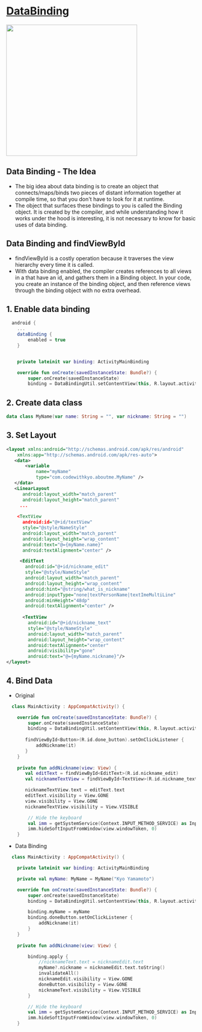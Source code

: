 # [DataBinding](https://classroom.udacity.com/courses/ud9012/lessons/4f6d781c-3803-4cb9-b08b-8b5bcc318d1c/concepts/a39e5191-f206-43a4-b293-3f1d6f6a6549)

<img width="348" src="https://github.com/YamamotoDesu/DataBindingUsage/blob/master/app/src/main/java/com/codewithkyo/aboutme/gif/InputNickname.gif"> 

## Data Binding - The Idea
* The big idea about data binding is to create an object that connects/maps/binds two pieces of distant information together at compile time, so that you don't have to look for it at runtime.
* The object that surfaces these bindings to you is called the Binding object. It is created by the compiler, and while understanding how it works under the hood is interesting, it is not necessary to know for basic uses of data binding.

## Data Binding and findViewById
* findViewById is a costly operation because it traverses the view hierarchy every time it is called. 
* With data binding enabled, the compiler creates references to all views in a <layout> that have an id, and gathers them in a Binding object.
In your code, you create an instance of the binding object, and then reference views through the binding object with no extra overhead.
  
## 1. Enable data binding
```gradle
  android {
    ...
    dataBinding {
        enabled = true
    }
```

```kt

    private lateinit var binding: ActivityMainBinding

    override fun onCreate(savedInstanceState: Bundle?) {
        super.onCreate(savedInstanceState)
        binding = DataBindingUtil.setContentView(this, R.layout.activity_main)


```
  
## 2. Create data class 
```kt 
data class MyName(var name: String = "", var nickname: String = "")
```
  
## 3. Set Layout 
```xml 
<layout xmlns:android="http://schemas.android.com/apk/res/android"
    xmlns:app="http://schemas.android.com/apk/res-auto">
   <data>
       <variable
           name="myName"
           type="com.codewithkyo.aboutme.MyName" />
   </data>
   <LinearLayout
      android:layout_width="match_parent"
      android:layout_height="match_parent"
     ...
    
    <TextView
      android:id="@+id/textView"
      style="@style/NameStyle"
      android:layout_width="match_parent"
      android:layout_height="wrap_content"
      android:text="@={myName.name}"
      android:textAlignment="center" />

     <EditText
       android:id="@+id/nickname_edit"
       style="@style/NameStyle"
       android:layout_width="match_parent"
       android:layout_height="wrap_content"
       android:hint="@string/what_is_nickname"
       android:inputType="none|textPersonName|textImeMultiLine"
       android:minHeight="48dp"
       android:textAlignment="center" />
  
      <TextView
        android:id="@+id/nickname_text"
        style="@style/NameStyle"
        android:layout_width="match_parent"
        android:layout_height="wrap_content"
        android:textAlignment="center"
        android:visibility="gone"
        android:text="@={myName.nickname}"/>
</layout>
```
  
## 4. Bind Data 

* Original
```kt 
  class MainActivity : AppCompatActivity() {

    override fun onCreate(savedInstanceState: Bundle?) {
        super.onCreate(savedInstanceState)
        binding = DataBindingUtil.setContentView(this, R.layout.activity_main)
  
       findViewById<Button>(R.id.done_button).setOnClickListener {
           addNickname(it)
       }
    }
  
    private fun addNickname(view: View) {
       val editText = findViewById<EditText>(R.id.nickname_edit)
       val nicknameTextView = findViewById<TextView>(R.id.nickname_text)

       nicknameTextView.text = editText.text
       editText.visibility = View.GONE
       view.visibility = View.GONE
       nicknameTextView.visibility = View.VISIBLE

        // Hide the keyboard
        val imm = getSystemService(Context.INPUT_METHOD_SERVICE) as InputMethodManager
        imm.hideSoftInputFromWindow(view.windowToken, 0)
    }
```
  
* Data Binding
```kt 
  class MainActivity : AppCompatActivity() {

    private lateinit var binding: ActivityMainBinding

    private val myName: MyName = MyName("Kyo Yamamoto")

    override fun onCreate(savedInstanceState: Bundle?) {
        super.onCreate(savedInstanceState)
        binding = DataBindingUtil.setContentView(this, R.layout.activity_main)

        binding.myName = myName
        binding.doneButton.setOnClickListener {
            addNickname(it)
        }
    }
  
    private fun addNickname(view: View) {

        binding.apply {
            //nicknameText.text = nicknameEdit.text
            myName?.nickname = nicknameEdit.text.toString()
            invalidateAll()
            nicknameEdit.visibility = View.GONE
            doneButton.visibility = View.GONE
            nicknameText.visibility = View.VISIBLE
        }

        // Hide the keyboard
        val imm = getSystemService(Context.INPUT_METHOD_SERVICE) as InputMethodManager
        imm.hideSoftInputFromWindow(view.windowToken, 0)
    }
```
